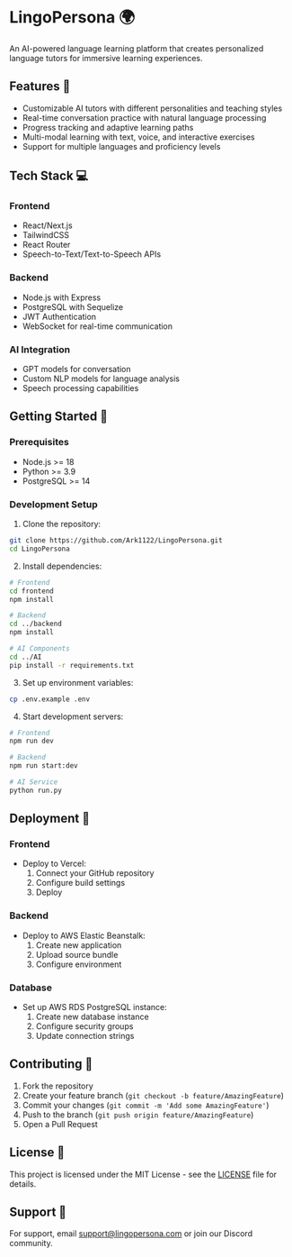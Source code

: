 # LingoPersona 🌍

An AI-powered language learning platform that creates personalized language tutors for immersive learning experiences.

## Features 🚀

- Customizable AI tutors with different personalities and teaching styles
- Real-time conversation practice with natural language processing
- Progress tracking and adaptive learning paths
- Multi-modal learning with text, voice, and interactive exercises
- Support for multiple languages and proficiency levels

## Tech Stack 💻

### Frontend
- React/Next.js
- TailwindCSS
- React Router
- Speech-to-Text/Text-to-Speech APIs

### Backend
- Node.js with Express
- PostgreSQL with Sequelize
- JWT Authentication
- WebSocket for real-time communication

### AI Integration
- GPT models for conversation
- Custom NLP models for language analysis
- Speech processing capabilities

## Getting Started 🏁

### Prerequisites
- Node.js >= 18
- Python >= 3.9
- PostgreSQL >= 14

### Development Setup

1. Clone the repository:
```bash
git clone https://github.com/Ark1122/LingoPersona.git
cd LingoPersona
```

2. Install dependencies:
```bash
# Frontend
cd frontend
npm install

# Backend
cd ../backend
npm install

# AI Components
cd ../AI
pip install -r requirements.txt
```

3. Set up environment variables:
```bash
cp .env.example .env
```

4. Start development servers:
```bash
# Frontend
npm run dev

# Backend
npm run start:dev

# AI Service
python run.py
```

## Deployment 🚀

### Frontend
- Deploy to Vercel:
  1. Connect your GitHub repository
  2. Configure build settings
  3. Deploy

### Backend
- Deploy to AWS Elastic Beanstalk:
  1. Create new application
  2. Upload source bundle
  3. Configure environment

### Database
- Set up AWS RDS PostgreSQL instance:
  1. Create new database instance
  2. Configure security groups
  3. Update connection strings

## Contributing 🤝

1. Fork the repository
2. Create your feature branch (`git checkout -b feature/AmazingFeature`)
3. Commit your changes (`git commit -m 'Add some AmazingFeature'`)
4. Push to the branch (`git push origin feature/AmazingFeature`)
5. Open a Pull Request

## License 📝

This project is licensed under the MIT License - see the [LICENSE](LICENSE) file for details.

## Support 💪

For support, email support@lingopersona.com or join our Discord community.
